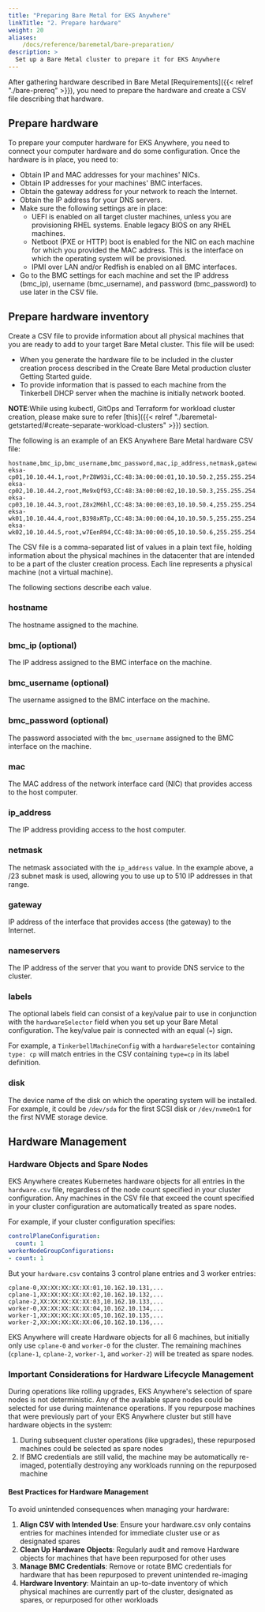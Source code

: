 ```yaml
---
title: "Preparing Bare Metal for EKS Anywhere"
linkTitle: "2. Prepare hardware"
weight: 20
aliases:
    /docs/reference/baremetal/bare-preparation/
description: >
  Set up a Bare Metal cluster to prepare it for EKS Anywhere
---
```

After gathering hardware described in Bare Metal [Requirements]({{< relref "./bare-prereq" >}}), you need to prepare the hardware and create a CSV file describing that hardware.

## Prepare hardware
To prepare your computer hardware for EKS Anywhere, you need to connect your computer hardware and do some configuration.
Once the hardware is in place, you need to:

* Obtain IP and MAC addresses for your machines' NICs.
* Obtain IP addresses for your machines' BMC interfaces.
* Obtain the gateway address for your network to reach the Internet.
* Obtain the IP address for your DNS servers.
* Make sure the following settings are in place:
  * UEFI is enabled on all target cluster machines, unless you are provisioning RHEL systems. Enable legacy BIOS on any RHEL machines.
  * Netboot (PXE or HTTP) boot is enabled for the NIC on each machine for which you provided the MAC address. This is the interface on which the operating system will be provisioned.
  * IPMI over LAN and/or Redfish is enabled on all BMC interfaces.
* Go to the BMC settings for each machine and set the IP address (bmc_ip), username (bmc_username), and password (bmc_password) to use later in the CSV file.

## Prepare hardware inventory
Create a CSV file to provide information about all physical machines that you are ready to add to your target Bare Metal cluster.
This file will be used:

* When you generate the hardware file to be included in the cluster creation process described in the Create Bare Metal production cluster Getting Started guide.
* To provide information that is passed to each machine from the Tinkerbell DHCP server when the machine is initially network booted.

**NOTE**:While using kubectl, GitOps and Terraform for workload cluster creation, please make sure to refer [this]({{< relref "./baremetal-getstarted/#create-separate-workload-clusters" >}}) section.

The following is an example of an EKS Anywhere Bare Metal hardware CSV file:

```
hostname,bmc_ip,bmc_username,bmc_password,mac,ip_address,netmask,gateway,nameservers,labels,disk
eksa-cp01,10.10.44.1,root,PrZ8W93i,CC:48:3A:00:00:01,10.10.50.2,255.255.254.0,10.10.50.1,8.8.8.8|8.8.4.4,type=cp,/dev/sda
eksa-cp02,10.10.44.2,root,Me9xQf93,CC:48:3A:00:00:02,10.10.50.3,255.255.254.0,10.10.50.1,8.8.8.8|8.8.4.4,type=cp,/dev/sda
eksa-cp03,10.10.44.3,root,Z8x2M6hl,CC:48:3A:00:00:03,10.10.50.4,255.255.254.0,10.10.50.1,8.8.8.8|8.8.4.4,type=cp,/dev/sda
eksa-wk01,10.10.44.4,root,B398xRTp,CC:48:3A:00:00:04,10.10.50.5,255.255.254.0,10.10.50.1,8.8.8.8|8.8.4.4,type=worker,/dev/sda
eksa-wk02,10.10.44.5,root,w7EenR94,CC:48:3A:00:00:05,10.10.50.6,255.255.254.0,10.10.50.1,8.8.8.8|8.8.4.4,type=worker,/dev/sda

```

The CSV file is a comma-separated list of values in a plain text file, holding information about the physical machines in the datacenter that are intended to be a part of the cluster creation process.
Each line represents a physical machine (not a virtual machine).

The following sections describe each value.

### hostname
The hostname assigned to the machine.
### bmc_ip (optional)
The IP address assigned to the BMC interface on the machine.
### bmc_username (optional)
The username assigned to the BMC interface on the machine.
### bmc_password (optional)
The password associated with the `bmc_username` assigned to the BMC interface on the machine.
### mac
The MAC address of the network interface card (NIC) that provides access to the host computer.
### ip_address
The IP address providing access to the host computer.
### netmask
The netmask associated with the `ip_address` value.
In the example above, a /23 subnet mask is used, allowing you to use up to 510 IP addresses in that range. 
### gateway
IP address of the interface that provides access (the gateway) to the Internet.
### nameservers
The IP address of the server that you want to provide DNS service to the cluster.
### labels
The optional labels field can consist of a key/value pair to use in conjunction with the `hardwareSelector` field when you set up your Bare Metal configuration.
The key/value pair is connected with an equal (`=`) sign.

For example, a `TinkerbellMachineConfig` with a `hardwareSelector` containing `type: cp` will match entries in the CSV containing `type=cp` in its label definition.

### disk
The device name of the disk on which the operating system will be installed.
For example, it could be `/dev/sda` for the first SCSI disk or `/dev/nvme0n1` for the first NVME storage device.

## Hardware Management 

### Hardware Objects and Spare Nodes
EKS Anywhere creates Kubernetes hardware objects for all entries in the `hardware.csv` file, regardless of the node count specified in your cluster configuration. Any machines in the CSV file that exceed the count specified in your cluster configuration are automatically treated as spare nodes.

For example, if your cluster configuration specifies:
```yaml
controlPlaneConfiguration:
  count: 1
workerNodeGroupConfigurations:
- count: 1
```

But your `hardware.csv` contains 3 control plane entries and 3 worker entries:
```
cplane-0,XX:XX:XX:XX:XX:01,10.162.10.131,...
cplane-1,XX:XX:XX:XX:XX:02,10.162.10.132,...
cplane-2,XX:XX:XX:XX:XX:03,10.162.10.133,...
worker-0,XX:XX:XX:XX:XX:04,10.162.10.134,...
worker-1,XX:XX:XX:XX:XX:05,10.162.10.135,...
worker-2,XX:XX:XX:XX:XX:06,10.162.10.136,...
```

EKS Anywhere will create Hardware objects for all 6 machines, but initially only use `cplane-0` and `worker-0` for the cluster. The remaining machines (`cplane-1`, `cplane-2`, `worker-1`, and `worker-2`) will be treated as spare nodes.

### Important Considerations for Hardware Lifecycle Management
During operations like rolling upgrades, EKS Anywhere's selection of spare nodes is not deterministic. Any of the available spare nodes could be selected for use during maintenance operations.
If you repurpose machines that were previously part of your EKS Anywhere cluster but still have hardware objects in the system:

1. During subsequent cluster operations (like upgrades), these repurposed machines could be selected as spare nodes
2. If BMC credentials are still valid, the machine may be automatically re-imaged, potentially destroying any workloads running on the repurposed machine

#### Best Practices for Hardware Management

To avoid unintended consequences when managing your hardware:

1. **Align CSV with Intended Use**: Ensure your hardware.csv only contains entries for machines intended for immediate cluster use or as designated spares
2. **Clean Up Hardware Objects**: Regularly audit and remove Hardware objects for machines that have been repurposed for other uses
3. **Manage BMC Credentials**: Remove or rotate BMC credentials for hardware that has been repurposed to prevent unintended re-imaging
4. **Hardware Inventory**: Maintain an up-to-date inventory of which physical machines are currently part of the cluster, designated as spares, or repurposed for other workloads
